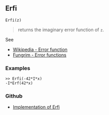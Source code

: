 ## Erfi

```
Erfi(z)
```

> returns the imaginary error function of `z`.

See
* [Wikipedia - Error function](https://en.wikipedia.org/wiki/Error_function)
* [Fungrim - Error functions](http://fungrim.org/topic/Error_functions/)

### Examples


```
>> Erfi(-42*I*x) 
-I*Erf(42*x)
```

### Github

* [Implementation of Erfi](https://github.com/axkr/symja_android_library/blob/master/symja_android_library/matheclipse-core/src/main/java/org/matheclipse/core/builtin/SpecialFunctions.java#L571) 
